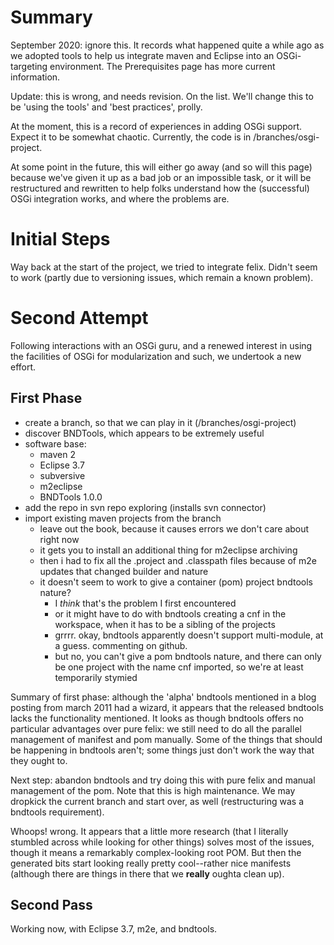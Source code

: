 # Summary

September 2020: ignore this. It records what happened quite a while ago as
we adopted tools to help us integrate maven and Eclipse into an OSGi-targeting
environment. The Prerequisites page has more current information.

Update: this is wrong, and needs revision. On the list. We'll change this to
be 'using the tools' and 'best practices', prolly.

At the moment, this is a record of experiences in adding OSGi support. Expect
it to be somewhat chaotic. Currently, the code is in /branches/osgi-project.

At some point in the future, this will either go away (and so will this page)
because we've given it up as a bad job or an impossible task, or it will
be restructured and rewritten to help folks understand how the (successful)
OSGi integration works, and where the problems are.

# Initial Steps

Way back at the start of the project, we tried to integrate felix. Didn't
seem to work (partly due to versioning issues, which remain a known problem).

# Second Attempt

Following interactions with an OSGi guru, and a renewed interest in using the
facilities of OSGi for modularization and such, we undertook a new effort.

## First Phase

  * create a branch, so that we can play in it (/branches/osgi-project)
  * discover BNDTools, which appears to be extremely useful
  * software base:
    * maven 2
    * Eclipse 3.7
    * subversive
    * m2eclipse
    * BNDTools 1.0.0
  * add the repo in svn repo exploring (installs svn connector)
  * import existing maven projects from the branch
    * leave out the book, because it causes errors we don't care about right now
    * it gets you to install an additional thing for m2eclipse archiving
    * then i had to fix all the .project and .classpath files because of m2e updates that changed builder and nature
    * it doesn't seem to work to give a container (pom) project bndtools nature?
      * I _think_ that's the problem I first encountered
      * or it might have to do with bndtools creating a cnf in the workspace, when it has to be a sibling of the projects
      * grrrr. okay, bndtools apparently doesn't support multi-module, at a guess. commenting on github.
      * but no, you can't give a pom bndtools nature, and there can only be one project with the name cnf imported, so we're at least temporarily stymied

Summary of first phase: although the 'alpha' bndtools mentioned in a blog
posting from march 2011 had a wizard, it appears that the released bndtools
lacks the functionality mentioned. It looks as though bndtools offers no
particular advantages over pure felix: we still need to do all the parallel
management of manifest and pom manually. Some of the things that should
be happening in bndtools aren't; some things just don't work the way that
they ought to.

Next step: abandon bndtools and try doing this with pure felix and manual
management of the pom. Note that this is high maintenance. We may
dropkick the current branch and start over, as well (restructuring was
a bndtools requirement).

Whoops! wrong. It appears that a little more research (that I literally
stumbled across while looking for other things) solves most of the issues,
though it means a remarkably complex-looking root POM. But then the generated
bits start looking really pretty cool--rather nice manifests (although there
are things in there that we **really** oughta clean up).

## Second Pass

Working now, with Eclipse 3.7, m2e, and bndtools.